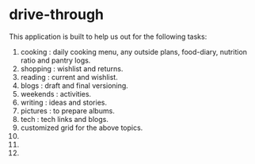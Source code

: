 # drive-through

This application is built to help us out for the following tasks: 
1. cooking : daily cooking menu, any outside plans, food-diary, nutrition ratio and pantry logs. 
2. shopping : wishlist and returns.
3. reading : current and wishlist.
4. blogs : draft and final versioning. 
5. weekends : activities. 
6. writing : ideas and stories. 
7. pictures : to prepare albums. 
8. tech : tech links and blogs. 
9. customized grid for the above topics.
10.
11.
12.